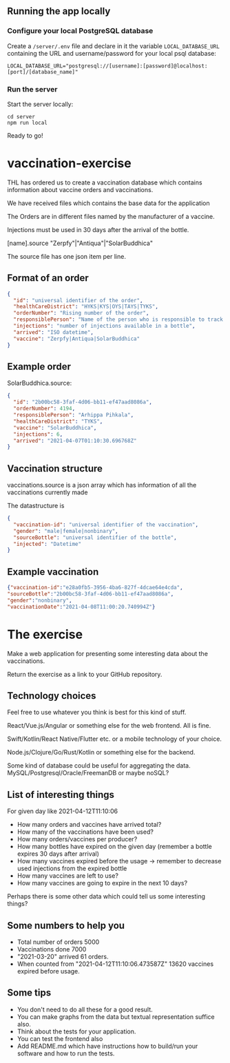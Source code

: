 ## Running the app locally

### Configure your local PostgreSQL database
Create a `/server/.env` file and declare in it the variable `LOCAL_DATABASE_URL` containing the URL and username/password for your local psql database:

```
LOCAL_DATABASE_URL="postgresql://[username]:[password]@localhost:[port]/[database_name]"
```

### Run the server
Start the server locally:
```
cd server
npm run local
```
Ready to go!




# vaccination-exercise

THL has ordered us to create a vaccination database which contains information about vaccine orders and vaccinations.

We have received files which contains the base data for the application

The Orders are in different files named by the manufacturer of a vaccine.

Injections must be used in 30 days after the arrival of the bottle.

[name].source "Zerpfy"|"Antiqua"|"SolarBuddhica"

The source file has one json item per line.

## Format of an order

```json
{
  "id": "universal identifier of the order",
  "healthCareDistrict": "HYKS|KYS|OYS|TAYS|TYKS",
  "orderNumber": "Rising number of the order",
  "responsiblePerson": "Name of the person who is responsible to track the delivery",
  "injections": "number of injections available in a bottle",
  "arrived": "ISO datetime",
  "vaccine": "Zerpfy|Antiqua|SolarBuddhica"
}
```

## Example order

SolarBuddhica.source:

```json
{
  "id": "2b00bc58-3faf-4d06-bb11-ef47aad8086a",
  "orderNumber": 4194,
  "responsiblePerson": "Arhippa Pihkala",
  "healthCareDistrict": "TYKS",
  "vaccine": "SolarBuddhica",
  "injections": 6,
  "arrived": "2021-04-07T01:10:30.696768Z"
}
```

## Vaccination structure

vaccinations.source is a json array which has information of all the vaccinations currently made

The datastructure is

```json
{
  "vaccination-id": "universal identifier of the vaccination",
  "gender": "male|female|nonbinary",
  "sourceBottle": "universal identifier of the bottle",
  "injected": "Datetime"
}
```

## Example vaccination

```json
{"vaccination-id":"e28a0fb5-3956-4ba6-827f-4dcae64e4cda",
"sourceBottle":"2b00bc58-3faf-4d06-bb11-ef47aad8086a",
"gender":"nonbinary",
"vaccinationDate":"2021-04-08T11:00:20.740994Z"}
```

# The exercise

Make a web application for presenting some interesting data about the vaccinations.

Return the exercise as a link to your GitHub repository.

## Technology choices

Feel free to use whatever you think is best for this kind of stuff.

React/Vue.js/Angular or something else for the web frontend. All is fine.

Swift/Kotlin/React Native/Flutter etc. or a mobile technology of your choice.

Node.js/Clojure/Go/Rust/Kotlin or something else for the backend.

Some kind of database could be useful for aggregating the data. MySQL/Postgresql/Oracle/FreemanDB or maybe noSQL?

## List of interesting things

For given day like 2021-04-12T11:10:06

* How many orders and vaccines have arrived total?
* How many of the vaccinations have been used?
* How many orders/vaccines per producer?
* How many bottles have expired on the given day (remember a bottle expires 30 days after arrival)
* How many vaccines expired before the usage -> remember to decrease used injections from the expired bottle
* How many vaccines are left to use?
* How many vaccines are going to expire in the next 10 days?

Perhaps there is some other data which could tell us some interesting things?

## Some numbers to help you

* Total number of orders 5000
* Vaccinations done 7000
* "2021-03-20" arrived 61 orders.
* When counted from "2021-04-12T11:10:06.473587Z" 13620 vaccines expired before usage.

## Some tips

* You don't need to do all these for a good result.
* You can make graphs from the data but textual representation suffice also.
* Think about the tests for your application.
* You can test the frontend also
* Add README.md which have instructions how to build/run your software and how to run the tests.
